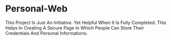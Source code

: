 # Personal-Web
This Project Is Just An Initiative. Yet Helpful When It Is Fully Completed. This Helps In Creating A Secure Page In Which People Can Store Their Credentials And Personal Informations.
